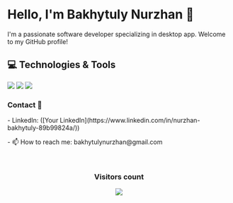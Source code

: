 # Hello, I'm Bakhytuly Nurzhan 👋

I'm a passionate software developer specializing in desktop app. Welcome to my GitHub profile!


## 💻 Technologies & Tools

![](https://img.shields.io/badge/OS-Linux-informational?style=flat&logo=linux&logoColor=white&color=2bbc8a)
![](https://img.shields.io/badge/Editor-VSCode-informational?style=flat&logo=visual-studio-code&logoColor=white&color=2bbc8a)
![](https://img.shields.io/badge/Language-Python-informational?style=flat&logo=python&logoColor=white&color=2bbc8a)

### Contact 👋

<div>
<p> - LinkedIn: ([Your LinkedIn](https://www.linkedin.com/in/nurzhan-bakhytuly-89b99824a/))</p>

<p> - 📫 How to reach me: bakhytulynurzhan@gmail.com </p>
</div>
<div align="center">
  <br>
    <h3 align="center">Visitors count</h3>
    <p align="center"><img align="center" src="https://count.getloli.com/get/@SameArray?theme=asoul" /></p> 
  <br>
</div>
